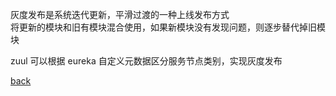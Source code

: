 灰度发布是系统迭代更新，平滑过渡的一种上线发布方式  
将更新的模块和旧有模块混合使用，如果新模块没有发现问题，则逐步替代掉旧模块  

zuul 可以根据 eureka 自定义元数据区分服务节点类别，实现灰度发布  


[back](../1.md)  
